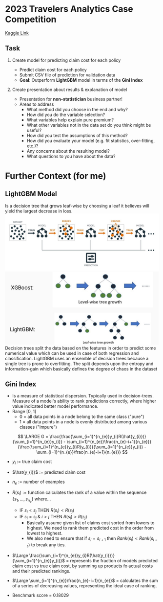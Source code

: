 # 2023 Travelers Analytics Case Competition
[Kaggle Link](https://www.kaggle.com/competitions/2023-travelers-university-competition/overview)

## Task

1. Create model for predicting claim cost for each policy
    - Predict claim cost for each policy
    - Submit CSV file of prediction for validation data
    - **Goal**: Outperform **LightGBM** model in terms of the **Gini Index**


2. Create presentation about results & explanation of model
    - Presentation for **non-statistician** business partner!
    - Areas to address
        - What method did you choose in the end and why?
        - How did you do the variable selection?
        - What variables help explain pure premium?
        - What other variables not in the data set do you think might be useful?
        - How did you test the assumptions of this method?
        - How did you evaluate your model (e.g. fit statistics, over-fitting, etc.)?
        - Any concerns about the resulting model?
        - What questions to you have about the data?

# Further Context (for me)
## LightGBM Model
Is a decision tree that grows leaf-wise by choosing a leaf it believes will yield the largest decrease in loss.
[![LightDMG Diagram](/images/LightGBM%20Diagram.jpeg)](https://ilkerkatkat.blogspot.com/2020/05/python-light-gbm.html)
[![LightDMG vs XGBoost](/images/LightGBM%20vs%20XGBoost.jpeg)](https://ilkerkatkat.blogspot.com/2020/05/python-light-gbm.html)
Decision trees split the data based on the features in order to predict some numerical value which can be used in case of both regression and classification. LightGBM uses an ensemble of decision trees because a single tree is prone to overfitting. The split depends upon the entropy and information-gain which basically defines the degree of chaos in the dataset

## Gini Index
- Is a measure of statistical dispersion. Typically used in decision-trees. Measure of a model's ability to rank predictions correctly, where higher value indicated better model performance.
- Range [0, 1]
    - 0 = all data points in a node belong to the same class ("pure")
    - 1 = all data points in a node is evenly distributed among various classes ("impure")

$$
\LARGE
G = \frac{\frac{\sum_{i=1}^{n_{e}}y_{i}R(\hat{y_{i}})}{\sum_{i=1}^{n_{e}}y_{i}} - \sum_{i=1}^{n_{e}}\frac{n_{e}-i+1}{n_{e}}}{\frac{\sum_{i=1}^{n_{e}}y_{i}R(y_{i})}{\sum_{i=1}^{n_{e}}y_{i}} - \sum_{i=1}^{n_{e}}\frac{n_{e}-i+1}{n_{e}}}
$$

- $y_{i}$ := true claim cost
- $\hat{y_{i}}$ := predicted claim cost
- $n_{e}$ := number of examples
- $R(s_{i})$ := function calculates the rank of a value within the sequence $\{ {s_{1}, ... , s_{n_{e}}} \}$ where... 
    - IF $s_{i} < s_{j}$ THEN $R(s_{i}) < R(s_{j})$
    - IF $s_{i} = s_{j}$ & $i > j$ THEN $R(s_{i}) > R(s_{j})$
        - Basically assume given list of claims cost sorted from lowers to highest. We need to rank them predicted cost in the order from lowest to highest.
        - We also need to ensure that if $s_{i} = s_{i+1}$ then $Rank(s_{i}) < Rank(s_{i+1})$ to break any ties.
    
- $\Large \frac{\sum_{i=1}^{n_{e}}y_{i}R(\hat{y_{i}})}{\sum_{i=1}^{n_{e}}y_{i}}$ = represents the fraction of models predicted claim cost vs true claim cost, by summing up products fo actual costs and their predicted rankings.
- $\Large \sum_{i=1}^{n_{e}}\frac{n_{e}-i+1}{n_{e}}$ = calculates the sum of a series of decreasing values, representing the ideal case of ranking.
- Benchmark score = 0.18029